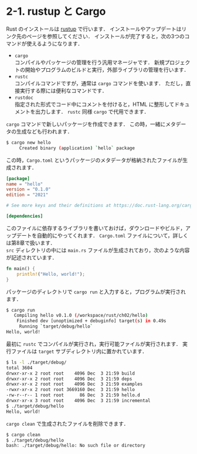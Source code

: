 # 2-1. rustup と Cargo
Rust のインストールは [rustup](https://rustup.rs) で行います．
インストールやアップデートはリンク先のページを参照してください．
インストールが完了すると，次の3つのコマンドが使えるようになります．

- ```cargo```  
  コンパイルやパッケージの管理を行う汎用マネージャです．
  新規プロジェクトの開始やプログラムのビルドと実行，外部ライブラリの管理を行います．
- ```rustc```  
  コンパイルコマンドですが，通常は ```cargo``` コマンドを使います．
  ただし，直接実行する際には便利なコマンドです．
- ```rustdoc```  
  指定された形式でコード中にコメントを付けると，HTML に整形してドキュメントを出力します．
  ```rustc``` 同様 ```cargo``` で代用できます．

```cargo``` コマンドで新しいパッケージを作成できます．
この時，一緒にメタデータの生成なども行われます．

```bash
$ cargo new hello
     Created binary (application) `hello` package
```

この時，```Cargo.toml``` というパッケージのメタデータが格納されたファイルが生成されます．

```toml
[package]
name = "hello"
version = "0.1.0"
edition = "2021"

# See more keys and their definitions at https://doc.rust-lang.org/cargo/reference/manifest.html

[dependencies]
```

このファイルに依存するライブラリを書いておけば，ダウンロードやビルド，アップデートを自動的にやってくれます．
```Cargo.toml``` ファイルについて，詳しくは第8章で扱います．  
```src``` ディレクトリの中には ```main.rs``` ファイルが生成されており，次のような内容が記述されています．

```rust
fn main() {
    println!("Hello, world!");
}
```

パッケージのディレクトリで ```cargo run``` と入力すると，プログラムが実行されます．

```bash
$ cargo run
   Compiling hello v0.1.0 (/workspace/rust/ch02/hello)
    Finished dev [unoptimized + debuginfo] target(s) in 0.49s
     Running `target/debug/hello`
Hello, world!
```

最初に ```rustc``` でコンパイルが実行され，実行可能ファイルが実行されます．
実行ファイルは ```target``` サブディレクトリ内に置かれています．

```bash
$ ls -l ./target/debug/
total 3604
drwxr-xr-x 2 root root    4096 Dec  3 21:59 build
drwxr-xr-x 2 root root    4096 Dec  3 21:59 deps
drwxr-xr-x 2 root root    4096 Dec  3 21:59 examples
-rwxr-xr-x 2 root root 3669160 Dec  3 21:59 hello
-rw-r--r-- 1 root root      86 Dec  3 21:59 hello.d
drwxr-xr-x 3 root root    4096 Dec  3 21:59 incremental
$ ./target/debug/hello
Hello, world!
```

```cargo clean``` で生成されたファイルを削除できます．

```bash
$ cargo clean
$ ./target/debug/hello
bash: ./target/debug/hello: No such file or directory
```